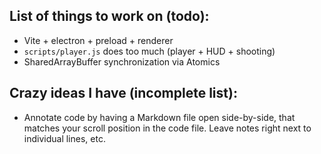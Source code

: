 ## List of things to work on (todo):
- Vite + electron + preload + renderer
- `scripts/player.js` does too much (player + HUD + shooting)
- SharedArrayBuffer synchronization via Atomics

## Crazy ideas I have (incomplete list):
- Annotate code by having a Markdown file open side-by-side, that matches your scroll position in the code file.  Leave notes right next to individual lines, etc.